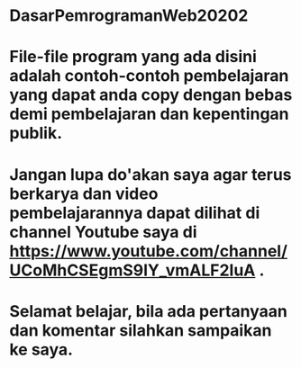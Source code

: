 # DasarPemrogramanWeb20202
# File-file program yang ada disini adalah contoh-contoh pembelajaran yang dapat anda copy dengan bebas demi pembelajaran dan kepentingan publik.  
# Jangan lupa do'akan saya agar terus berkarya dan video pembelajarannya dapat dilihat di channel Youtube saya di https://www.youtube.com/channel/UCoMhCSEgmS9IY_vmALF2IuA .
# Selamat belajar, bila ada pertanyaan dan komentar silahkan sampaikan ke saya.
